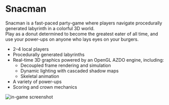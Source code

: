 # Snacman

Snacman is a fast-paced party-game where players navigate procedurally generated labyrinth in a colorful 3D world.\
Play as a donut determined to become the greatest eater of all time, and use your power-ups on anyone who lays eyes on your burgers.


* 2–4 local players
* Procedurally generated labyrinths
* Real-time 3D graphics powered by an OpenGL AZDO engine, including:
  * Decoupled frame rendering and simulation
  * Dynamic lighting with cascaded shadow maps
  * Skeletal animation
* A variety of power-ups
* Scoring and crown mechanics


![in-game screenshot](https://adnn.github.io/assets/snacman/snacgame_edited-800_450.png)
